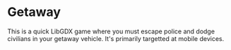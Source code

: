 # Getaway
This is a quick LibGDX game where you must escape police and dodge civilians in your getaway vehicle. It's primarily targetted at mobile devices.

